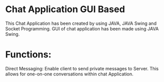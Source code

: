 # Chat Application GUI Based
This Chat Application has been created by using JAVA, JAVA Swing and Socket Programming.
GUI of chat application has been made using JAVA Swing.
# Functions:
Direct Messaging: Enable client to send private messages to Server. This allows for one-on-one conversations within chat Application.
